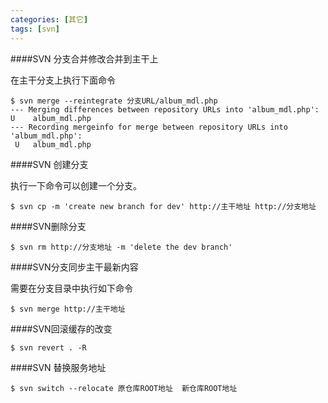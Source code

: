```yaml
---
categories: [其它]
tags: [svn]
---
```


####SVN 分支合并修改合并到主干上

在主干分支上执行下面命令

    $ svn merge --reintegrate 分支URL/album_mdl.php
    --- Merging differences between repository URLs into 'album_mdl.php':
    U    album_mdl.php
    --- Recording mergeinfo for merge between repository URLs into 'album_mdl.php':
     U   album_mdl.php

<!--more-->

####SVN 创建分支

执行一下命令可以创建一个分支。

    $ svn cp -m 'create new branch for dev' http://主干地址 http://分支地址


####SVN删除分支

    $ svn rm http://分支地址 -m 'delete the dev branch'

####SVN分支同步主干最新内容

需要在分支目录中执行如下命令

    $ svn merge http://主干地址


####SVN回滚缓存的改变

    $ svn revert . -R


####SVN 替换服务地址

    $ svn switch --relocate 原仓库ROOT地址  新仓库ROOT地址
